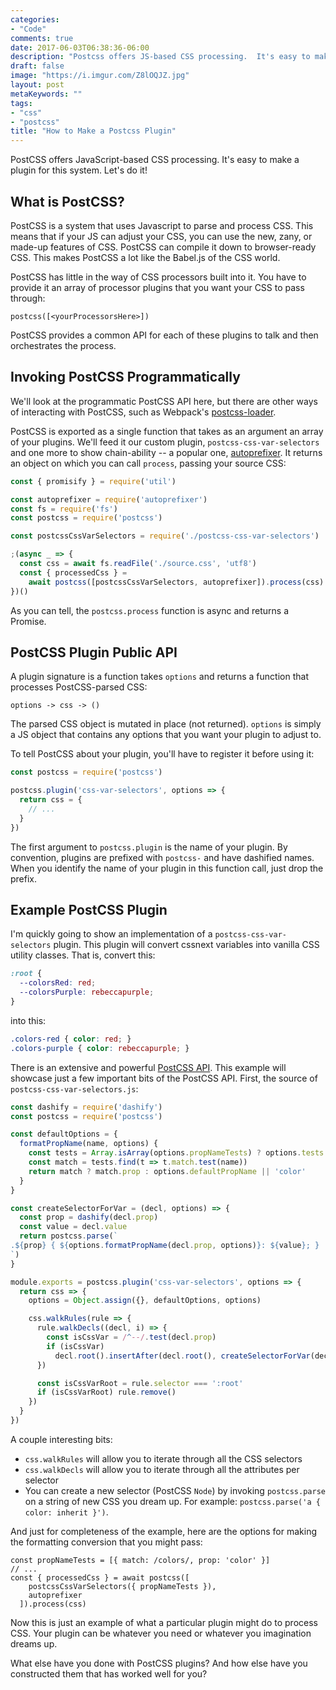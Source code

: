 ```yaml
---
categories:
- "Code"
comments: true
date: 2017-06-03T06:38:36-06:00
description: "Postcss offers JS-based CSS processing.  It's easy to make a plugin for this system."
draft: false
image: "https://i.imgur.com/Z8lOQJZ.jpg"
layout: post
metaKeywords: ""
tags:
- "css"
- "postcss"
title: "How to Make a Postcss Plugin"
---
```


PostCSS offers JavaScript-based CSS processing.  It's easy to make a plugin for this system.  Let's do it!

<!--more-->

## What is PostCSS?

PostCSS is a system that uses Javascript to parse and process CSS.  This means that if your JS can adjust your CSS, you can use the new, zany, or made-up features of CSS. PostCSS can compile it down to browser-ready CSS.  This makes PostCSS a lot like the Babel.js of the CSS world. 

PostCSS has little in the way of CSS processors built into it.  You have to provide it an array of processor plugins that you want your CSS to pass through:  

```
postcss([<yourProcessorsHere>])
```

PostCSS provides a common API for each of these plugins to talk and then orchestrates the process.

## Invoking PostCSS Programmatically

We'll look at the programmatic PostCSS API here, but there are other ways of interacting with PostCSS, such as Webpack's [postcss-loader](https://github.com/postcss/postcss-loader).

PostCSS is exported as a single function that takes as an argument an array of your plugins.  We'll feed it our custom plugin, `postcss-css-var-selectors` and one more to show chain-ability -- a popular one, [autoprefixer](https://github.com/postcss/autoprefixer).  It returns an object on which you can call `process`, passing your source CSS:

```js
const { promisify } = require('util')

const autoprefixer = require('autoprefixer')
const fs = require('fs')
const postcss = require('postcss')

const postcssCssVarSelectors = require('./postcss-css-var-selectors')

;(async _ => {
  const css = await fs.readFile('./source.css', 'utf8')
  const { processedCss } = 
    await postcss([postcssCssVarSelectors, autoprefixer]).process(css)
})()
```

As you can tell, the `postcss.process` function is async and returns a Promise.

## PostCSS Plugin Public API

A plugin signature is a function takes `options` and returns a function that processes PostCSS-parsed CSS:

```
options -> css -> ()
```

The parsed CSS object is mutated in place (not returned).  `options` is simply a JS object that contains any options that you want your plugin to adjust to.

To tell PostCSS about your plugin, you'll have to register it before using it:

```js
const postcss = require('postcss')

postcss.plugin('css-var-selectors', options => {
  return css = {
    // ...
  }
})
```

The first argument to `postcss.plugin` is the name of your plugin.  By convention, plugins are prefixed with `postcss-` and have dashified names.  When you identify the name of your plugin in this function call, just drop the prefix. 

## Example PostCSS Plugin

I'm quickly going to show an implementation of a `postcss-css-var-selectors` plugin.  This plugin will convert cssnext variables into vanilla CSS utility classes.  That is, convert this:

```css
:root {
  --colorsRed: red;
  --colorsPurple: rebeccapurple;
}
```

into this:

```css
.colors-red { color: red; }
.colors-purple { color: rebeccapurple; }
```

There is an extensive and powerful [PostCSS API](http://api.postcss.org/global.html).  This example will showcase just a few important bits of the PostCSS API.  First, the source of `postcss-css-var-selectors.js`:

```js
const dashify = require('dashify')
const postcss = require('postcss')

const defaultOptions = {
  formatPropName(name, options) {
    const tests = Array.isArray(options.propNameTests) ? options.tests : []
    const match = tests.find(t => t.match.test(name))
    return match ? match.prop : options.defaultPropName || 'color'
  }
}

const createSelectorForVar = (decl, options) => {
  const prop = dashify(decl.prop)
  const value = decl.value
  return postcss.parse(`
.${prop} { ${options.formatPropName(decl.prop, options)}: ${value}; }
`)
}

module.exports = postcss.plugin('css-var-selectors', options => {
  return css => {
    options = Object.assign({}, defaultOptions, options)

    css.walkRules(rule => {
      rule.walkDecls((decl, i) => {
        const isCssVar = /^--/.test(decl.prop)
        if (isCssVar)
          decl.root().insertAfter(decl.root(), createSelectorForVar(decl, options))
      })

      const isCssVarRoot = rule.selector === ':root'
      if (isCssVarRoot) rule.remove()
    })
  }
})
```

A couple interesting bits:

- `css.walkRules` will allow you to iterate through all the CSS selectors
- `css.walkDecls` will allow you to iterate through all the attributes per selector
- You can create a new selector (PostCSS `Node`) by invoking `postcss.parse` on a string of new CSS you dream up. For example: `postcss.parse('a { color: inherit }')`.

And just for completeness of the example, here are the options for making the formatting conversion that you might pass:

```
const propNameTests = [{ match: /colors/, prop: 'color' }]
// ...
const { processedCss } = await postcss([
    postcssCssVarSelectors({ propNameTests }), 
    autoprefixer
  ]).process(css)
```

Now this is just an example of what a particular plugin might do to process CSS.  Your plugin can be whatever you need or whatever you imagination dreams up.

What else have you done with PostCSS plugins?  And how else have you constructed them that has worked well for you?

